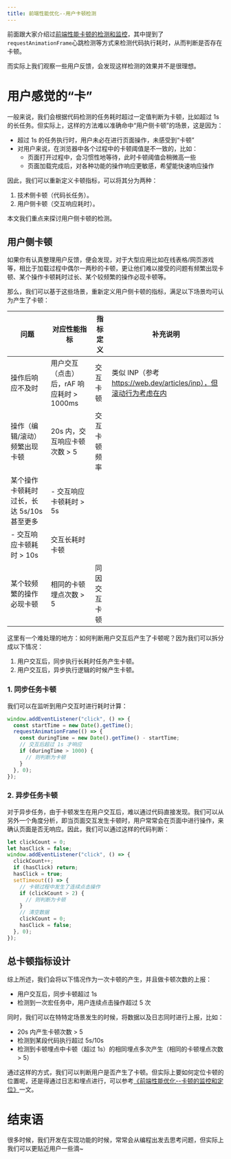 ```yaml
---
title: 前端性能优化--用户卡顿检测
---
```


前面跟大家介绍过[前端性能卡顿的检测和监控](./front-end-performance-no-response-solution.md)，其中提到了`requestAnimationFrame`心跳检测等方式来检测代码执行耗时，从而判断是否存在卡顿。

而实际上我们观察一些用户反馈，会发现这样检测的效果并不是很理想。

# 用户感觉的“卡”

一般来说，我们会根据代码检测的任务耗时超过一定值判断为卡顿，比如超过 1s 的长任务。但实际上，这样的方法难以准确命中“用户侧卡顿”的场景，这是因为：

- 超过 1s 的任务执行时，用户未必在进行页面操作，未感受到“卡顿”
- 对用户来说，在浏览器中各个过程中的卡顿阈值是不一致的，比如：
  - 页面打开过程中，会习惯性地等待，此时卡顿阈值会稍微高一些
  - 页面加载完成后，对各种功能的操作响应更敏感，希望能快速响应操作

因此，我们可以重新定义卡顿指标，可以将其分为两种：

1. 技术侧卡顿（代码长任务）。
2. 用户侧卡顿（交互响应耗时）。

本文我们重点来探讨用户侧卡顿的检测。

## 用户侧卡顿

如果你有认真整理用户反馈，便会发现，对于大型应用比如在线表格/网页游戏等，相比于加载过程中偶尔一两秒的卡顿，更让他们难以接受的问题有频繁出现卡顿、某个操作卡顿耗时过长、某个较频繁的操作必现卡顿等。

那么，我们可以基于这些场景，重新定义用户侧卡顿的指标，满足以下场景均可认为产生了卡顿：

| 问题                                       | 对应性能指标                              | 指标定义     | 补充说明                                                          |
| ------------------------------------------ | ----------------------------------------- | ------------ | ----------------------------------------------------------------- |
| 操作后响应不及时                           | 用户交互（点击）后，rAF 响应耗时 > 1000ms | 交互卡顿     | 类似 INP（参考 https://web.dev/articles/inp），但滚动行为考虑在内 |
| 操作（编辑/滚动）频繁出现卡顿              | 20s 内，交互响应卡顿次数 > 5              | 交互卡顿频率 |                                                                   |
| 某个操作卡顿耗时过长，长达 5s/10s 甚至更多 | - 交互响应卡顿耗时 > 5s                   |
| - 交互响应卡顿耗时 > 10s                   | 交互长耗时卡顿                            |              |
| 某个较频繁的操作必现卡顿                   | 相同的卡顿埋点次数 > 5                    | 同因交互卡顿 |                                                                   |

这里有一个难处理的地方：如何判断用户交互后产生了卡顿呢？因为我们可以拆分成以下情况：

1. 用户交互后，同步执行长耗时任务产生卡顿。
2. 用户交互后，异步执行逻辑的时候产生卡顿。

### 1. 同步任务卡顿

我们可以在监听到用户交互时进行耗时计算：

```javascript
window.addEventListener("click", () => {
  const startTime = new Date().getTime();
  requestAnimationFrame(() => {
    const duringTime = new Date().getTime() - startTime;
    // 交互后超过 1s 才响应
    if (duringTime > 1000) {
      // 则判断为卡顿
    }
  }, 0);
});
```

### 2. 异步任务卡顿

对于异步任务，由于卡顿发生在用户交互后，难以通过代码直接发现。我们可以从另外一个角度分析，即当页面交互发生卡顿时，用户常常会在页面中进行操作，来确认页面是否无响应。因此，我们可以通过这样的代码判断：

```javascript
let clickCount = 0;
let hasClick = false;
window.addEventListener("click", () => {
  clickCount++;
  if (hasClick) return;
  hasClick = true;
  setTimeout(() => {
    // 卡顿过程中发生了连续点击操作
    if (clickCount > 2) {
      // 则判断为卡顿
    }
    // 清空数据
    clickCount = 0;
    hasClick = false;
  }, 0);
});
```

## 总卡顿指标设计

综上所述，我们会将以下情况作为一次卡顿的产生，并且做卡顿次数的上报：

- 用户交互后，同步卡顿超过 1s
- 检测到一次宏任务中，用户连续点击操作超过 5 次

同时，我们可以在特特定场景发生的时候，将数据以及日志同时进行上报，比如：

- 20s 内产生卡顿次数 > 5
- 检测到某段代码执行超过 5s/10s
- 检测到卡顿埋点中卡顿（超过 1s）的相同埋点多次产生（相同的卡顿埋点次数 > 5）

通过这样的方式，我们可以判断用户是否产生了卡顿。但实际上要如何定位卡顿的位置呢，还是得通过日志和埋点进行，可以参考[《前端性能优化--卡顿的监控和定位》](./front-end-performance-no-response-solution.md)一文。

# 结束语

很多时候，我们开发在实现功能的时候，常常会从编程出发去思考问题，但实际上我们可以更贴近用户一些滴~
